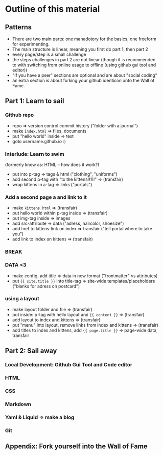 # Outline of this material

## Patterns

- There are two main parts: one manadotory for the basics, one freeform for experimenting.
- The main structure is linear, meaning you first do part 1, then part 2
- every page/step is a small challenge
- the steps challenges in part 2 are not linear (though it is recommended to with switching from online usage to offline (using github gui tool and editor))
- "If you have a peer" sections are optional and are about "social coding"
- an extra section is about forking your github identicon onto the Wall of Fame.

## Part 1: Learn to sail

### Github repo
- repo => version control commit history ("folder with a journal")
- make `index.html` => files, documents
- put "hello world" inside => text
- goto username.github.io :)

### Interlude: Learn to swim

(formerly know as: HTML – how does it work?)

  - put into p-tag => tags & html ("clothing", "uniforms")
  - add second p-tag with "to the kittens!!11!" => (transfair)
  - wrap kittens in a-tag => links ("portals")

### Add a second page a and link to it
- make `kittens.html` => (transfair)
- put hello world within p-tag inside => (transfair)
- put img-tag inside => images
- add src-attribute => data ("adress, haircolor, shoesize")
- add href to kittens-link on index => transfair ("tell portal where to take you")
- add link to index on kittens => (transfair)

### BREAK

### DATA <3
- make config, add title => data in new format ("frontmatter" vs attributes)
- put `{{ site.title }}` into title-tag => site-wide templates/placeholders ("blanks for adress on postcard")

### using a layout
- make layout folder and file => (transfair)
- put inside: p-tag with hello layout and `{{ content }}` => (transfair)
- add layout to index and kittens => (transfair)
- put "menu" into layout, remove links from index and kittens  => (transfair)
- add titles to index and kittens, add `{{ page.title }}` => page-wide data, transfair


## Part 2: Sail away

### Local Development: Github Gui Tool and Code editor
### HTML
### CSS
### Markdown
### Yaml & Liquid => make a blog
### Git

## Appendix: Fork yourself into the Wall of Fame

